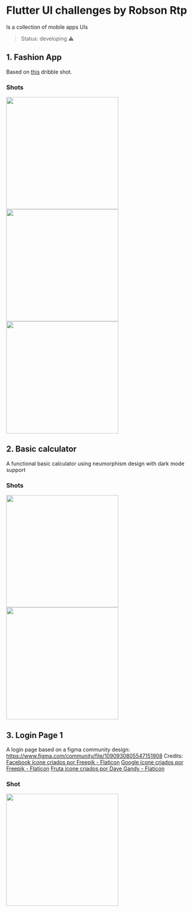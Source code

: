 # Flutter UI challenges by Robson Rtp

Is a collection of mobile apps UIs 

> Status: developing ⚠

## 1. Fashion App

Based on [this](https://dribbble.com/shots/16893781-Fashion-Mobile-Apps-Exploration?utm_source=Clipboard_Shot&utm_campaign=Ohaio&utm_content=Fashion%20Mobile%20Apps%20Exploration&utm_medium=Social_Share&utm_source=Clipboard_Shot&utm_campaign=Ohaio&utm_content=Fashion%20Mobile%20Apps%20Exploration&utm_medium=Social_Share) dribble shot.

### Shots
<img src='/assets/shots/fashion1.png' width = '300'/> <img src='/assets/shots/fashion2.png' width = '300'/> <img src='/assets/shots/fashion3.png' width = '300'/>


## 2. Basic calculator

A functional basic calculator using neumorphism design with dark mode support

### Shots
<img src='/assets/shots/calculator1.png' width = '300'/> <img src='/assets/shots/calculator2.png' width = '300'/>

## 3. Login Page 1

A login page based on a figma community design: https://www.figma.com/community/file/1090930805547151908
Credits:
[Facebook ícone criados por Freepik - Flaticon](https://www.flaticon.com/br/icones-gratis/facebook)
[Google ícone criados por Freepik - Flaticon](https://www.flaticon.com/br/icones-gratis/google)
[Fruta ícone criados por Dave Gandy - Flaticon](https://www.flaticon.com/br/icones-gratis/fruta)

### Shot
<img src='/assets/shots/login1.png' width = '300'/>
